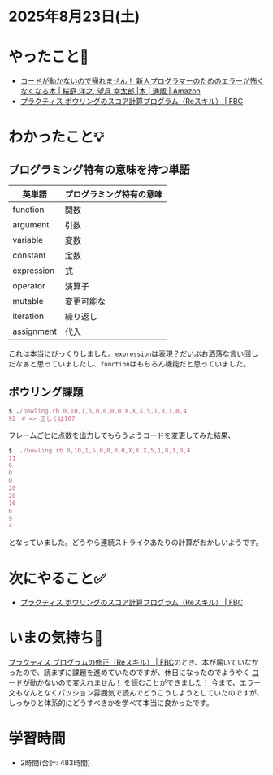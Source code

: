 # 2025年8月23日(土)

# やったこと📝
- [コードが動かないので帰れません！ 新人プログラマーのためのエラーが怖くなくなる本 \| 桜庭 洋之, 望月 幸太郎 \|本 \| 通販 \| Amazon](https://www.amazon.co.jp/%E3%82%B3%E3%83%BC%E3%83%89%E3%81%8C%E5%8B%95%E3%81%8B%E3%81%AA%E3%81%84%E3%81%AE%E3%81%A7%E5%B8%B0%E3%82%8C%E3%81%BE%E3%81%9B%E3%82%93%EF%BC%81-%E6%96%B0%E4%BA%BA%E3%83%97%E3%83%AD%E3%82%B0%E3%83%A9%E3%83%9E%E3%83%BC%E3%81%AE%E3%81%9F%E3%82%81%E3%81%AE%E3%82%A8%E3%83%A9%E3%83%BC%E3%81%8C%E6%80%96%E3%81%8F%E3%81%AA%E3%81%8F%E3%81%AA%E3%82%8B%E6%9C%AC-%E6%A1%9C%E5%BA%AD-%E6%B4%8B%E4%B9%8B/dp/479818067X)
- [プラクティス ボウリングのスコア計算プログラム（Reスキル） \| FBC](https://bootcamp.fjord.jp/practices/319)

# わかったこと💡

## プログラミング特有の意味を持つ単語

| 英単語 | プログラミング特有の意味 |
|---|---|
| function| 関数|
| argument |引数 |
| variable| 変数|
|constant | 定数|
| expression| 式|
| operator| 演算子|
| mutable| 変更可能な|
| iteration| 繰り返し|
|assignment | 代入|

これは本当にびっくりしました。`expression`は表現？だいぶお洒落な言い回しだなぁと思っていましたし、`function`はもちろん機能だと思っていました。

## ボウリング課題
```ruby
$ ./bowling.rb 0,10,1,5,0,0,0,0,X,X,X,5,1,8,1,0,4
92　# => 正しくは107
```

フレームごとに点数を出力してもらうようコードを変更してみた結果、
```ruby
$  ./bowling.rb 0,10,1,5,0,0,0,0,X,X,X,5,1,8,1,0,4
11
6
0
0
20
20
16
6
9
4
```
となっていました。どうやら連続ストライクあたりの計算がおかしいようです。

# 次にやること✅

- [プラクティス ボウリングのスコア計算プログラム（Reスキル） \| FBC](https://bootcamp.fjord.jp/practices/319)

# いまの気持ち🫶

[プラクティス プログラムの修正（Reスキル） \| FBC](https://bootcamp.fjord.jp/practices/316)のとき、本が届いていなかったので、読まずに課題を進めていたのですが、休日になったのでようやく [コードが動かないので変えれません！](https://www.amazon.co.jp/%E3%82%B3%E3%83%BC%E3%83%89%E3%81%8C%E5%8B%95%E3%81%8B%E3%81%AA%E3%81%84%E3%81%AE%E3%81%A7%E5%B8%B0%E3%82%8C%E3%81%BE%E3%81%9B%E3%82%93%EF%BC%81-%E6%96%B0%E4%BA%BA%E3%83%97%E3%83%AD%E3%82%B0%E3%83%A9%E3%83%9E%E3%83%BC%E3%81%AE%E3%81%9F%E3%82%81%E3%81%AE%E3%82%A8%E3%83%A9%E3%83%BC%E3%81%8C%E6%80%96%E3%81%8F%E3%81%AA%E3%81%8F%E3%81%AA%E3%82%8B%E6%9C%AC-%E6%A1%9C%E5%BA%AD-%E6%B4%8B%E4%B9%8B/dp/479818067X) を読むことができました！
今まで、エラー文もなんとなくパッション雰囲気で読んでどうこうしようとしていたのですが、しっかりと体系的にどうすべきかを学べて本当に良かったです。

# 学習時間

- 2時間(合計: 483時間)
